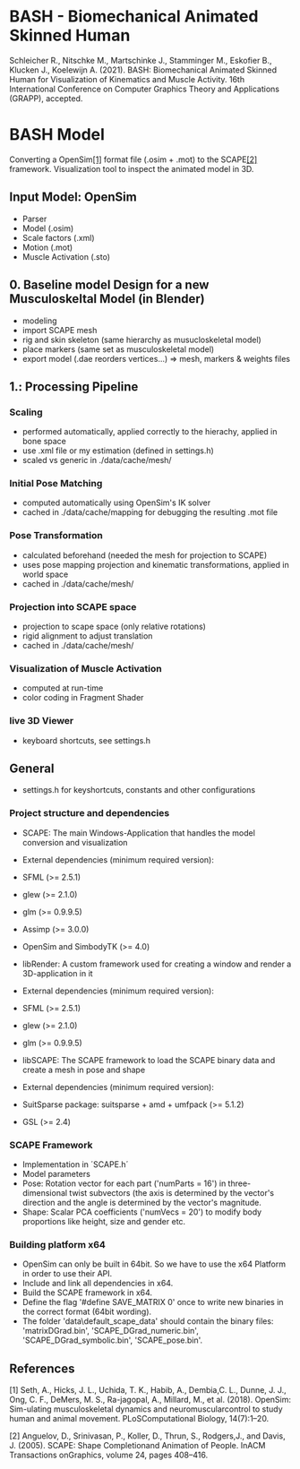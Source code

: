 # BASH - Biomechanical Animated Skinned Human
Schleicher R., Nitschke M., Martschinke J., Stamminger M., Eskofier B., Klucken J., Koelewijn A. (2021).
BASH: Biomechanical Animated Skinned Human for Visualization of Kinematics and Muscle Activity.
16th International Conference on Computer Graphics Theory and Applications (GRAPP), accepted.

# BASH Model
Converting a OpenSim[[1]](#1) format file (.osim + .mot) to the SCAPE[[2]](#2) framework. 
Visualization tool to inspect the animated model in 3D.

## Input Model: OpenSim
- Parser
 - Model (.osim)
 - Scale factors (.xml)
 - Motion (.mot)
 - Muscle Activation (.sto)

## 0. Baseline model Design for a new Musculoskeltal Model (in Blender)
- modeling
 - import SCAPE mesh
 - rig and skin skeleton (same hierarchy as musucloskeletal model)
 - place markers (same set as musculoskeletal model)
- export model (.dae reorders vertices...) => mesh, markers & weights files

## 1.: Processing Pipeline
### Scaling
- performed automatically, applied correctly to the hierachy, applied in bone space
- use .xml file or my estimation (defined in settings.h)
- scaled vs generic in ./data/cache/mesh/

### Initial Pose Matching
- computed automatically using OpenSim's IK solver
- cached in ./data/cache/mapping for debugging the resulting .mot file

### Pose Transformation
- calculated beforehand (needed the mesh for projection to SCAPE)
- uses pose mapping projection and kinematic transformations, applied in world space
- cached in ./data/cache/mesh/

### Projection into SCAPE space
- projection to scape space (only relative rotations)
- rigid alignment to adjust translation
- cached in ./data/cache/mesh/

### Visualization of Muscle Activation
- computed at run-time
- color coding in Fragment Shader

### live 3D Viewer
- keyboard shortcuts, see settings.h

## General
- settings.h for keyshortcuts, constants and other configurations

### Project structure and dependencies
- SCAPE: The main Windows-Application that handles the model conversion and visualization
 - External dependencies (minimum required version):
  - SFML (>= 2.5.1)
  - glew (>= 2.1.0)
  - glm (>= 0.9.9.5)
  - Assimp (>= 3.0.0)
  - OpenSim and SimbodyTK (>= 4.0)
  
- libRender: A custom framework used for creating a window and render a 3D-application in it
 - External dependencies (minimum required version):
  - SFML (>= 2.5.1)
  - glew (>= 2.1.0)
  - glm (>= 0.9.9.5)
  
- libSCAPE: The SCAPE framework to load the SCAPE binary data and create a mesh in pose and shape
 - External dependencies (minimum required version):
  - SuitSparse package: suitsparse + amd + umfpack (>= 5.1.2)
  - GSL (>= 2.4)

### SCAPE Framework
- Implementation in ´SCAPE.h´
- Model parameters
 - Pose: Rotation vector for each part ('numParts = 16') in three-dimensional twist subvectors (the axis is determined by the vector's direction and the angle is determined by the vector's magnitude.
 - Shape: Scalar PCA coefficients ('numVecs = 20') to modify body proportions like height, size and gender etc.


### Building platform x64
- OpenSim can only be built in 64bit. So we have to use the x64 Platform in order to use their API.
- Include and link all dependencies in x64.
- Build the SCAPE framework in x64.
 - Define the flag '#define SAVE_MATRIX 0' once to write new binaries in the correct format (64bit wording).
 - The folder 'data\default_scape_data' should contain the binary files: 'matrixDGrad.bin', 'SCAPE_DGrad_numeric.bin', 'SCAPE_DGrad_symbolic.bin', 'SCAPE_pose.bin'.


## References
<a id="1">[1]</a>
Seth, A., Hicks, J. L., Uchida, T. K., Habib, A., Dembia,C. L., Dunne, J. J., Ong, C. F., DeMers, M. S., Ra-jagopal, A., Millard, M., et al. (2018).
OpenSim: Sim-ulating musculoskeletal dynamics and neuromuscularcontrol to study human and animal movement.
PLoSComputational Biology, 14(7):1–20.

<a id="2">[2]</a> 
Anguelov, D., Srinivasan, P., Koller, D., Thrun, S., Rodgers,J., and Davis, J. (2005).
SCAPE: Shape Completionand Animation of People.
InACM Transactions onGraphics, volume 24, pages 408–416.